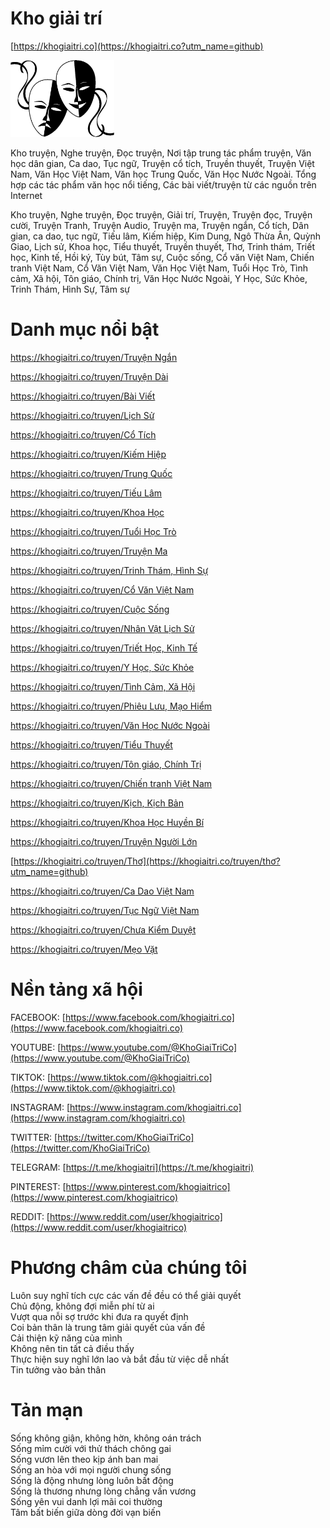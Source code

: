 # Kho giải trí #
[https://khogiaitri.co](https://khogiaitri.co?utm_name=github)

<a href="https://khogiaitri.co/" target="_blank">
  <img src="images/logo.png" width="166" alt="Kho Giải Trí" />
</a>

Kho truyện, Nghe truyện, Đọc truyện, Nơi tập trung tác phẩm truyện, Văn học dân gian, Ca dao, Tục ngữ, Truyện cổ tích, Truyền thuyết, Truyện Việt Nam, Văn Học Việt Nam, Văn học Trung Quốc, Văn Học Nước Ngoài. Tổng hợp các tác phẩm văn học nổi tiếng, Các bài viết/truyện từ các nguồn trên Internet

Kho truyện, Nghe truyện, Đọc truyện, Giải trí, Truyện, Truyện đọc, Truyện cười, Truyện Tranh, Truyện Audio, Truyện ma, Truyện ngắn, Cổ tích, Dân gian, ca dao, tục ngữ, Tiếu lâm, Kiếm hiệp, Kim Dung, Ngô Thừa Ân, Quỳnh Giao, Lịch sử, Khoa học, Tiểu thuyết, Truyền thuyết, Thơ, Trinh thám, Triết học, Kinh tế, Hồi ký, Tùy bút, Tâm sự, Cuộc sống, Cổ văn Việt Nam, Chiến tranh Việt Nam, Cổ Văn Việt Nam, Văn Học Việt Nam, Tuổi Học Trò, Tình cảm, Xã hội, Tôn giáo, Chính trị, Văn Học Nước Ngoài, Y Học, Sức Khỏe, Trinh Thám, Hình Sự, Tâm sự

# Danh mục nổi bật #
[https://khogiaitri.co/truyen/Truyện Ngắn](https://khogiaitri.co/truyen/truyện%20ngắn?utm_name=github)

[https://khogiaitri.co/truyen/Truyện Dài](https://khogiaitri.co/truyen/truyện%20dài?utm_name=github)

[https://khogiaitri.co/truyen/Bài Viết](https://khogiaitri.co/truyen/bài%20viết?utm_name=github)

[https://khogiaitri.co/truyen/Lịch Sử](https://khogiaitri.co/truyen/lịch%20sử?utm_name=github)

[https://khogiaitri.co/truyen/Cổ Tích](https://khogiaitri.co/truyen/cổ%20tích?utm_name=github)

[https://khogiaitri.co/truyen/Kiếm Hiệp](https://khogiaitri.co/truyen/kiếm%20hiệp?utm_name=github)

[https://khogiaitri.co/truyen/Trung Quốc](https://khogiaitri.co/truyen/trung%20quốc?utm_name=github)

[https://khogiaitri.co/truyen/Tiếu Lâm](https://khogiaitri.co/truyen/tiếu%20lâm?utm_name=github)

[https://khogiaitri.co/truyen/Khoa Học](https://khogiaitri.co/truyen/khoa%20học?utm_name=github)

[https://khogiaitri.co/truyen/Tuổi Học Trò](https://khogiaitri.co/truyen/tuổi%20học%20trò?utm_name=github)

[https://khogiaitri.co/truyen/Truyện Ma](https://khogiaitri.co/truyen/truyện%20ma?utm_name=github)

[https://khogiaitri.co/truyen/Trinh Thám, Hình Sự](https://khogiaitri.co/truyen/trinh%20thám,%20hình%20sự?utm_name=github)

[https://khogiaitri.co/truyen/Cổ Văn Việt Nam](https://khogiaitri.co/truyen/cổ%20văn%20việt%20nam?utm_name=github)

[https://khogiaitri.co/truyen/Cuộc Sống](https://khogiaitri.co/truyen/cuộc%20sống?utm_name=github)

[https://khogiaitri.co/truyen/Nhân Vật Lịch Sử](https://khogiaitri.co/truyen/nhân%20vật%20lịch%20sử?utm_name=github)

[https://khogiaitri.co/truyen/Triết Học, Kinh Tế](https://khogiaitri.co/truyen/triết%20học,%20kinh%20tế?utm_name=github)

[https://khogiaitri.co/truyen/Y Học, Sức Khỏe](https://khogiaitri.co/truyen/y%20học,%20sức%20khỏe?utm_name=github)

[https://khogiaitri.co/truyen/Tình Cảm, Xã Hội](https://khogiaitri.co/truyen/tình%20cảm,%20xã%20hội?utm_name=github)

[https://khogiaitri.co/truyen/Phiêu Lưu, Mạo Hiểm](https://khogiaitri.co/truyen/phiêu%20lưu,%20mạo%20hiểm?utm_name=github)

[https://khogiaitri.co/truyen/Văn Học Nước Ngoài](https://khogiaitri.co/truyen/văn%20học%20nước%20ngoài?utm_name=github)

[https://khogiaitri.co/truyen/Tiểu Thuyết](https://khogiaitri.co/truyen/tiểu%20thuyết?utm_name=github)

[https://khogiaitri.co/truyen/Tôn giáo, Chính Trị](https://khogiaitri.co/truyen/tôn%20giáo,%20chính%20trị?utm_name=github)

[https://khogiaitri.co/truyen/Chiến tranh Việt Nam](https://khogiaitri.co/truyen/chiến%20tranh%20việt%20nam?utm_name=github)

[https://khogiaitri.co/truyen/Kịch, Kịch Bản](https://khogiaitri.co/truyen/kịch,%20kịch%20bản?utm_name=github)

[https://khogiaitri.co/truyen/Khoa Học Huyền Bí](https://khogiaitri.co/truyen/khoa%20học%20huyền%20bí?utm_name=github)

[https://khogiaitri.co/truyen/Truyện Người Lớn](https://khogiaitri.co/truyen/truyện%20người%20lớn?utm_name=github)

[https://khogiaitri.co/truyen/Thơ](https://khogiaitri.co/truyen/thơ?utm_name=github)

[https://khogiaitri.co/truyen/Ca Dao Việt Nam](https://khogiaitri.co/truyen/ca%20dao%20việt%20nam?utm_name=github)

[https://khogiaitri.co/truyen/Tục Ngữ Việt Nam](https://khogiaitri.co/truyen/tục%20ngữ%20việt%20nam?utm_name=github)

[https://khogiaitri.co/truyen/Chưa Kiểm Duyệt](https://khogiaitri.co/truyen/chưa%20kiểm%20duyệt?utm_name=github)

[https://khogiaitri.co/truyen/Mẹo Vặt](https://khogiaitri.co/truyen/mẹo%20vặt?utm_name=github)



# Nền tảng xã hội #

FACEBOOK: [https://www.facebook.com/khogiaitri.co](https://www.facebook.com/khogiaitri.co)

YOUTUBE: [https://www.youtube.com/@KhoGiaiTriCo](https://www.youtube.com/@KhoGiaiTriCo)

TIKTOK: [https://www.tiktok.com/@khogiaitri.co](https://www.tiktok.com/@khogiaitri.co)

INSTAGRAM: [https://www.instagram.com/khogiaitri.co](https://www.instagram.com/khogiaitri.co)

TWITTER: [https://twitter.com/KhoGiaiTriCo](https://twitter.com/KhoGiaiTriCo)

TELEGRAM: [https://t.me/khogiaitri](https://t.me/khogiaitri)

PINTEREST: [https://www.pinterest.com/khogiaitrico](https://www.pinterest.com/khogiaitrico)

REDDIT: [https://www.reddit.com/user/khogiaitrico](https://www.reddit.com/user/khogiaitrico)

# Phương châm của chúng tôi #
<p>
Luôn suy nghĩ tích cực các vấn đề đều có thể giải quyết<br />
Chủ động, không đợi miễn phí từ ai<br />
Vượt qua nỗi sợ trước khi đưa ra quyết định<br />
Coi bản thân là trung tâm giải quyết của vấn đề<br />
Cải thiện kỹ năng của mình<br />
Không nên tin tất cả điều thấy<br />
Thực hiện suy nghĩ lớn lao và bắt đầu từ việc dễ nhất<br />
Tin tưởng vào bản thân
</p>

# Tản mạn #
<p>
Sống không giận, không hờn, không oán trách<br />
Sống mỉm cười với thử thách chông gai<br />
Sống vươn lên theo kịp ánh ban mai<br />
Sống an hòa với mọi người chung sống<br />
Sống là động nhưng lòng luôn bất động<br />
Sống là thương nhưng lòng chẳng vấn vương<br />
Sống yên vui danh lợi mãi coi thường<br />
Tâm bất biến giữa dòng đời vạn biến
</p>

